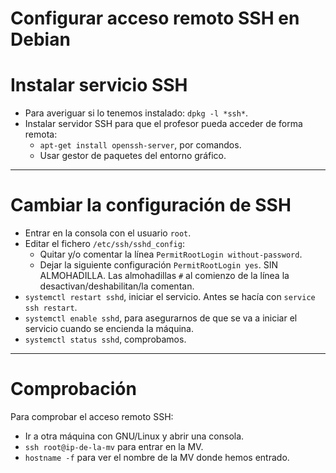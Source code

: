 
# Configurar acceso remoto SSH en Debian

# Instalar servicio SSH

* Para averiguar si lo tenemos instalado: `dpkg -l *ssh*`.
* Instalar servidor SSH para que el profesor pueda acceder de forma remota:
    * `apt-get install openssh-server`, por comandos.
    * Usar gestor de paquetes del entorno gráfico.

---

# Cambiar la configuración de SSH

* Entrar en la consola con el usuario `root`.
* Editar el fichero `/etc/ssh/sshd_config`:
     * Quitar y/o comentar la línea `PermitRootLogin without-password`.
     * Dejar la siguiente configuración `PermitRootLogin yes`. SIN ALMOHADILLA.
     Las almohadillas `#` al comienzo de la línea la desactivan/deshabilitan/la comentan.
* `systemctl restart sshd`, iniciar el servicio. Antes se hacía con `service ssh restart`.
* `systemctl enable sshd`, para asegurarnos de que se va a iniciar el servicio cuando se encienda la máquina.
* `systemctl status sshd`, comprobamos.

---

# Comprobación

Para comprobar el acceso remoto SSH:
* Ir a otra máquina con GNU/Linux y abrir una consola.
* `ssh root@ip-de-la-mv` para entrar en la MV.
* `hostname -f` para ver el nombre de la MV donde hemos entrado.
